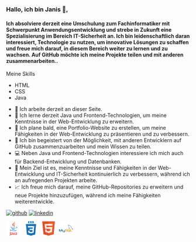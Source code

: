 ### Hallo, ich bin Janis 👋,
#### Ich absolviere derzeit eine Umschulung zum Fachinformatiker mit Schwerpunkt Anwendungsentwicklung und strebe in Zukunft eine Spezialisierung im Bereich IT-Sicherheit an. Ich bin leidenschaftlich daran interessiert, Technologie zu nutzen, um innovative Lösungen zu schaffen und freue mich darauf, in diesem Bereich weiter zu lernen und zu wachsen. Auf GitHub möchte ich meine Projekte teilen und mit anderen zusammenarbeiten..



Meine Skills
- HTML
- CSS
- Java



<!-- 
Pagaidam vel mäcos
REACT / JS /
<img src="https://github.com/devicons/devicon/blob/master/icons/javascript/javascript-original.svg" title="JavaScript" alt="JavaScript" width="40" height="40"/>&nbsp;

-->


- 🔭 Ich arbeite derzeit an dieser Seite.
- 🌱 Ich lerne derzeit Java und Frontend-Technologien, um meine Kenntnisse in der Web-Entwicklung zu erweitern.
- 🚀 Ich plane bald, eine Portfolio-Website zu erstellen, um meine Fähigkeiten in der Web-Entwicklung zu präsentieren und zu verbessern.
- 🌟 Ich bin begeistert von der Möglichkeit, mit anderen Entwicklern auf GitHub zusammenzuarbeiten und mein Wissen zu teilen.
- 💻 Neben Java und Frontend-Technologien interessiere ich mich auch für Backend-Entwicklung und Datenbanken.
- 🎯 Mein Ziel ist es, meine Kenntnisse und Fähigkeiten in der Web-Entwicklung und IT-Sicherheit kontinuierlich zu verbessern, während ich an aufregenden Projekten arbeite.
- 📈 Ich freue mich darauf, meine GitHub-Repositories zu erweitern und neue Projekte hinzuzufügen, während ich meine Fähigkeiten weiterentwickle.


[<img src='https://cdn.jsdelivr.net/npm/simple-icons@3.0.1/icons/github.svg' alt='github' height='40'>](https://github.com/melnikovics)  [<img src='https://cdn.jsdelivr.net/npm/simple-icons@3.0.1/icons/linkedin.svg' alt='linkedin' height='40'>](https://www.linkedin.com/in/www.linkedin.com/in/janismelnikovics/)


<!--
[![trophy](https://github-profile-trophy.vercel.app/?username=melnikovics)](https://github.com/ryo-ma/github-profile-trophy)

[![Top Langs](https://github-readme-stats.vercel.app/api/top-langs/?username=melnikovics)](https://github.com/anuraghazra/github-readme-stats)

-->
<!--
<div>
  <img src="https://github.com/devicons/devicon/blob/master/icons/java/java-original-wordmark.svg" title="Java" alt="Java" width="40" height="40"/>&nbsp;
  <img src="https://github.com/devicons/devicon/blob/master/icons/react/react-original-wordmark.svg" title="React" alt="React" width="40" height="40"/>&nbsp;
  <img src="https://github.com/devicons/devicon/blob/master/icons/spring/spring-original-wordmark.svg" title="Spring" alt="Spring" width="40" height="40"/>&nbsp;
  <img src="https://github.com/devicons/devicon/blob/master/icons/materialui/materialui-original.svg" title="Material UI" alt="Material UI" width="40" height="40"/>&nbsp;
  <img src="https://github.com/devicons/devicon/blob/master/icons/flutter/flutter-original.svg" title="Flutter" alt="Flutter" width="40" height="40"/>&nbsp;
  <img src="https://github.com/devicons/devicon/blob/master/icons/redux/redux-original.svg" title="Redux" alt="Redux " width="40" height="40"/>&nbsp;
  <img src="https://github.com/devicons/devicon/blob/master/icons/css3/css3-plain-wordmark.svg"  title="CSS3" alt="CSS" width="40" height="40"/>&nbsp;
  <img src="https://github.com/devicons/devicon/blob/master/icons/html5/html5-original.svg" title="HTML5" alt="HTML" width="40" height="40"/>&nbsp;
  <img src="https://github.com/devicons/devicon/blob/master/icons/javascript/javascript-original.svg" title="JavaScript" alt="JavaScript" width="40" height="40"/>&nbsp;
  <img src="https://github.com/devicons/devicon/blob/master/icons/firebase/firebase-plain-wordmark.svg" title="Firebase" alt="Firebase" width="40" height="40"/>&nbsp;
  <img src="https://github.com/devicons/devicon/blob/master/icons/gatsby/gatsby-original.svg" title="Gatsby"  alt="Gatsby" width="40" height="40"/>&nbsp;
  <img src="https://github.com/devicons/devicon/blob/master/icons/mysql/mysql-original-wordmark.svg" title="MySQL"  alt="MySQL" width="40" height="40"/>&nbsp;
  <img src="https://github.com/devicons/devicon/blob/master/icons/nodejs/nodejs-original-wordmark.svg" title="NodeJS" alt="NodeJS" width="40" height="40"/>&nbsp;
  <img src="https://github.com/devicons/devicon/blob/master/icons/amazonwebservices/amazonwebservices-plain-wordmark.svg" title="AWS" alt="AWS" width="40" height="40"/>&nbsp;
  <img src="https://github.com/devicons/devicon/blob/master/icons/git/git-original-wordmark.svg" title="Git" **alt="Git" width="40" height="40"/>
</div>
-->


<div>
  <img src="https://github.com/devicons/devicon/blob/master/icons/java/java-original-wordmark.svg" title="Java" alt="Java" width="40" height="40"/>&nbsp;
  <img src="https://github.com/devicons/devicon/blob/master/icons/css3/css3-plain-wordmark.svg"  title="CSS3" alt="CSS" width="40" height="40"/>&nbsp;
  <img src="https://github.com/devicons/devicon/blob/master/icons/html5/html5-original.svg" title="HTML5" alt="HTML" width="40" height="40"/>&nbsp;
  <img src="https://github.com/devicons/devicon/blob/master/icons/mysql/mysql-original-wordmark.svg" title="MySQL"  alt="MySQL" width="40" height="40"/>&nbsp;
</div>


<!--
![GitHub stats](https://github-readme-stats.vercel.app/api?username=melnikovics&show_icons=true)  

![GitHub Activity Graph](https://activity-graph.herokuapp.com/graph?username=melnikovics)  

![GitHub metrics](https://metrics.lecoq.io/melnikovics)  

![GitHub streak stats](https://github-readme-streak-stats.herokuapp.com/?user=melnikovics)  

![Profile views](https://gpvc.arturio.dev/melnikovics)
-->
